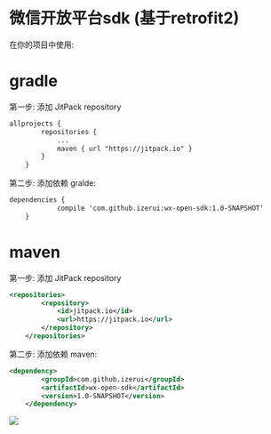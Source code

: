 # 微信开放平台sdk (基于retrofit2)

在你的项目中使用:

# gradle

第一步: 添加 JitPack repository
```xml
allprojects {
		repositories {
			...
			maven { url "https://jitpack.io" }
		}
	}
```
第二步: 添加依赖
gralde:
```xml
dependencies {
	        compile 'com.github.izerui:wx-open-sdk:1.0-SNAPSHOT'
	}
```

# maven

第一步: 添加 JitPack repository
```xml
<repositories>
		<repository>
		    <id>jitpack.io</id>
		    <url>https://jitpack.io</url>
		</repository>
	</repositories>
```
第二步: 添加依赖
maven:
```xml
<dependency>
	    <groupId>com.github.izerui</groupId>
	    <artifactId>wx-open-sdk</artifactId>
	    <version>1.0-SNAPSHOT</version>
	</dependency>
```

[![](https://jitpack.io/v/izerui/wx-open-sdk.svg)](https://jitpack.io/#izerui/wx-open-sdk)